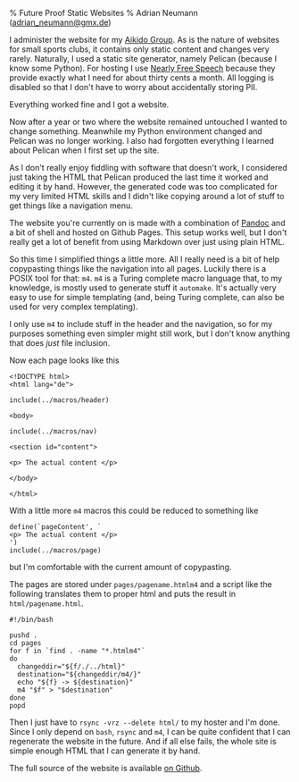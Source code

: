 % Future Proof Static Websites
% Adrian Neumann (adrian_neumann@gmx.de)

I administer the website for my [Aikido Group](https://takemusu-aikido-berlin.de). As is the nature of websites for small sports clubs, it contains only static content and changes very rarely. Naturally, I used a static site generator, namely Pelican (because I know some Python).
For hosting I use [Nearly Free Speech](https://www.nearlyfreespeech.net/) because they provide exactly what I need for about thirty cents a month. All logging is disabled so that I don't have to worry about accidentally storing PII.

Everything worked fine and I got a website.

Now after a year or two where the website remained untouched I wanted to change something. Meanwhile my Python environment changed and Pelican was no longer working. I also had forgotten everything I learned about Pelican when I first set up the site.

As I don't really enjoy fiddling with software that doesn't work, I considered just taking the HTML that Pelican produced the last time it worked and editing it by hand. However, the generated code was too complicated for my very limited HTML skills and I didn't like copying around a lot of stuff to get things like a navigation menu.

The website you're currently on is made with a combination of [Pandoc](https://pandoc.org) and a bit of shell and hosted on Github Pages. This setup works well, but I don't really get a lot of benefit from using Markdown over just using plain HTML. 

So this time I simplified things a little more. All I really need is a bit of help copypasting things like the navigation into all pages. Luckily there is a POSIX tool for that: `m4`. `m4` is a Turing complete macro language that, to my knowledge, is mostly used to generate stuff it `automake`. It's actually very easy to use for simple templating (and, being Turing complete, can also be used for very complex templating).

I only use `m4` to include stuff in the header and the navigation, so for my purposes something even simpler might still work, but I don't know anything that does *just* file inclusion.

Now each page looks like this 

```
<!DOCTYPE html>
<html lang="de">

include(../macros/header)

<body>

include(../macros/nav)

<section id="content">

<p> The actual content </p>

</body>

</html>
```

With a little more `m4` macros this could be reduced to something like 

```
define(`pageContent', `
<p> The actual content </p>
')
include(../macros/page)
```

but I'm comfortable with the current amount of copypasting.

The pages are stored under `pages/pagename.htmlm4` and a script like the following translates them to proper html and puts the result in `html/pagename.html`.

```
#!/bin/bash

pushd .
cd pages
for f in `find . -name "*.htmlm4"`
do
  changeddir="${f/./../html}"
  destination="${changeddir/m4/}"
  echo "${f} -> ${destination}"
  m4 "$f" > "$destination"
done
popd
```

Then I just have to `rsync -vrz --delete html/` to my hoster and I'm done. Since I only depend on `bash`, `rsync` and `m4`, I can be quite confident that I can regenerate the website in the future. And if all else fails, the whole site is simple enough HTML that I can generate it by hand.

The full source of the website is available [on Github](https://github.com/adrianN/takemusu-aikido-berlin.de).
